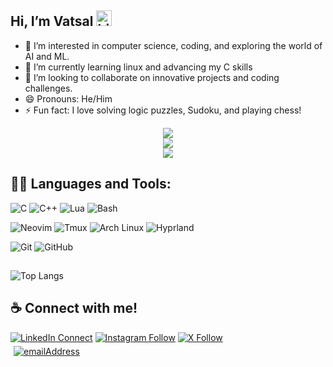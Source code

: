 ## Hi, I’m Vatsal <img src="https://user-images.githubusercontent.com/1303154/88677602-1635ba80-d120-11ea-84d8-d263ba5fc3c0.gif" width="25px" height="25px" alt="hi">
- 👀 I’m interested in computer science, coding, and exploring the world of AI and ML.
- 🌱 I’m currently learning linux and advancing my C skills
- 💞️ I’m looking to collaborate on innovative projects and coding challenges.
- 😄 Pronouns: He/Him
- ⚡ Fun fact: I love solving logic puzzles, Sudoku, and playing chess!


<div align="center">
  <img src="http://github-profile-summary-cards.vercel.app/api/cards/profile-details?username=Vatsalj17&theme=transparent" />
</div>

<div align="center">
  <img src="http://github-profile-summary-cards.vercel.app/api/cards/stats?username=Vatsalj17&theme=transparent" />
</div>

<div align="center">
  <img src="https://komarev.com/ghpvc/?username=Vatsalj17&label=Profile+Views&style=for-the-badge&color=grey" />
</div>

## 👨‍💻 Languages and Tools:

![C](https://img.shields.io/badge/-C-000000?style=flat&logo=c&logoColor=ffffff&labelColor=A8B9CC)
![C++](https://img.shields.io/badge/-C++-000000?style=flat&logo=c%2B%2B&logoColor=ffffff&labelColor=00599C)
![Lua](https://img.shields.io/badge/-Lua-000000?style=flat&logo=lua&logoColor=ffffff&labelColor=2C2D72)
![Bash](https://img.shields.io/badge/-Bash-000000?style=flat&logo=gnu-bash&logoColor=ffffff&labelColor=4EAA25)

![Neovim](https://img.shields.io/badge/-Neovim-000000?style=flat&logo=neovim&logoColor=57A143&labelColor=ffffff)
![Tmux](https://img.shields.io/badge/-Tmux-000000?style=flat&logo=tmux&logoColor=1BB91F&labelColor=ffffff)
![Arch Linux](https://img.shields.io/badge/-Arch%20Linux-000000?style=flat&logo=arch-linux&logoColor=1793D1&labelColor=ffffff)
![Hyprland](https://img.shields.io/badge/-Hyprland-000000?style=flat&logoColor=ffffff&labelColor=1793D1) 

![Git](https://img.shields.io/badge/-Git-000000?style=flat&logo=git&logoColor=F05032&labelColor=ffffff)
![GitHub](https://img.shields.io/badge/-GitHub-000000?style=flat&logo=github&logoColor=000000&labelColor=ffffff)

## 
![Top Langs](https://github-readme-stats.vercel.app/api/top-langs/?username=Vatsalj17&layout=compact&exclude_repo=riceverse,My-Portfolio,strawhats&theme=github_dark) 


## ☕ Connect with me! 
[![LinkedIn Connect](https://img.shields.io/badge/%20-Connect-black?color=14171A&labelColor=212121&logo=linkedin&logoColor=ffffff)](https://www.linkedin.com/in/vatsalj17/)
[![Instagram
Follow](https://img.shields.io/badge/%20-Follow-black?color=14171A&labelColor=1976d2&logo=instagram&logoColor=ffffff)](https://www.instagram.com/vatsalj17/)
[![X Follow](https://img.shields.io/badge/%20-Follow-black?color=14171A&labelColor=1976d2&logo=x&logoColor=ffffff)](https://x.com/vatsalj17)
<br />
<a href="mailto:vatsaljaiswal17@gmail.com">
  <img style="margin: 5px"
    src="https://img.shields.io/badge/%F0%9F%93%A7%20Email-vatsaljaiswal17%40gmail.com-brightgreen"
    alt="emailAddress"
  />
</a>
